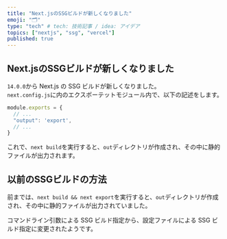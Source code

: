 ```yaml
---
title: "Next.jsのSSGビルドが新しくなりました"
emoji: "🗂"
type: "tech" # tech: 技術記事 / idea: アイデア
topics: ["nextjs", "ssg", "vercel"]
published: true
---
```


## Next.jsのSSGビルドが新しくなりました

`14.0.0`から Next.js の SSG ビルドが新しくなりました。  
`next.config.js`に内のエクスポーテットモジュール内で、以下の記述をします。  

```js
module.exports = {
  // ...
  "output": 'export',
  // ...
}
```

これで、`next build`を実行すると、`out`ディレクトリが作成され、その中に静的ファイルが出力されます。  

## 以前のSSGビルドの方法

前までは、`next build && next export`を実行すると、`out`ディレクトリが作成され、その中に静的ファイルが出力されていました。  

コマンドライン引数による SSG ビルド指定から、設定ファイルによる SSG ビルド指定に変更されたようです。  
